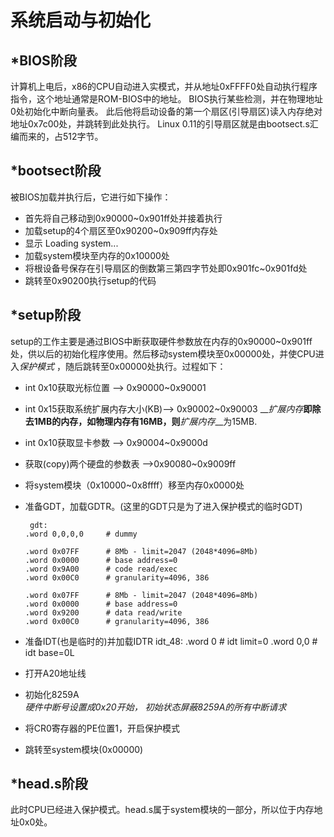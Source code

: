 
# 系统启动与初始化
## *BIOS阶段
计算机上电后，x86的CPU自动进入实模式，并从地址0xFFFF0处自动执行程序指令，这个地址通常是ROM-BIOS中的地址。
BIOS执行某些检测，并在物理地址0处初始化中断向量表。
此后他将启动设备的第一个扇区(引导扇区)读入内存绝对地址0x7c00处，并跳转到此处执行。
Linux 0.11的引导扇区就是由bootsect.s汇编而来的，占512字节。

## *bootsect阶段
被BIOS加载并执行后，它进行如下操作：
* 首先将自己移动到0x90000~0x901ff处并接着执行
* 加载setup的4个扇区至0x90200~0x909ff内存处
* 显示 Loading system...
* 加载system模块至内存的0x10000处
* 将根设备号保存在引导扇区的倒数第三第四字节处即0x901fc~0x901fd处
* 跳转至0x90200执行setup的代码

## *setup阶段
setup的工作主要是通过BIOS中断获取硬件参数放在内存的0x90000~0x901ff处，供以后的初始化程序使用。然后移动system模块至0x00000处，并使CPU进入*保护模式* ，随后跳转至0x00000处执行。过程如下：
* int 0x10获取光标位置 --> 0x90000~0x90001
* int 0x15获取系统扩展内存大小(KB)--> 0x90002~0x90003 
   __*扩展内存*__即除去1MB的内存，如物理内存有16MB，则__*扩展内存*__为15MB.
* int 0x10获取显卡参数 --> 0x90004~0x9000d
* 获取(copy)两个硬盘的参数表 -->0x90080~0x9009ff
* 将system模块（0x10000~0x8ffff）移至内存0x0000处
* 准备GDT，加载GDTR。(这里的GDT只是为了进入保护模式的临时GDT)

       gdt:
      .word	0,0,0,0		# dummy

      .word	0x07FF		# 8Mb - limit=2047 (2048*4096=8Mb)
      .word	0x0000		# base address=0
      .word	0x9A00		# code read/exec
      .word	0x00C0		# granularity=4096, 386

      .word	0x07FF		# 8Mb - limit=2047 (2048*4096=8Mb)
      .word	0x0000		# base address=0
      .word	0x9200		# data read/write
      .word	0x00C0		# granularity=4096, 386
* 准备IDT(也是临时的)并加载IDTR
    idt_48:
        .word	0			# idt limit=0
        .word	0,0			# idt base=0L
* 打开A20地址线
* 初始化8259A  
  *硬件中断号设置成0x20开始， 初始状态屏蔽8259A的所有中断请求*
* 将CR0寄存器的PE位置1，开启保护模式
* 跳转至system模块(0x00000)
## *head.s阶段
此时CPU已经进入保护模式。head.s属于system模块的一部分，所以位于内存地址0x0处。



